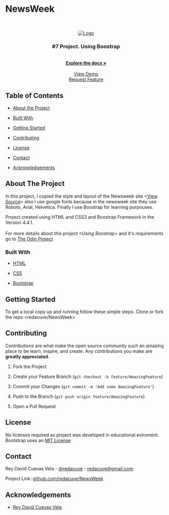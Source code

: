 # NewsWeek

<!-- PROJECT LOGO -->

<br>
<p align="center">
  <a href="https://commons.wikimedia.org/wiki/File:Newsweek_Logo.svg">
    <img src="https://upload.wikimedia.org/wikipedia/commons/thumb/d/db/Newsweek_Logo.svg/320px-Newsweek_Logo.svg.png" alt="Logo">
  </a>
<h3 align="center">#7 Project. Using Boostrap</h3>
<p align="center">
<br>
  <a href="https://github.com/redacuve/NewsWeek/"><strong>Explore the docs »</strong></a>
<br>
<br> 
  <a href="https://cdn.statically.io/gh/redacuve/NewsWeek/64c7bb8c/index.html">View Demo</a>
<br> 
  <a href="https://github.com/redacuve/NewsWeek/issues">Request Feature</a>
</p>
  
<!-- TABLE OF CONTENTS -->
## Table of Contents

* [About the Project](#about-the-project)

* [Built With](#built-with)

* [Getting Started](#getting-started)

* [Contributing](#contributing)

* [License](#license)

* [Contact](#contact)

* [Acknowledgements](#acknowledgements)

<!-- ABOUT THE PROJECT -->

## About The Project

In this project, I copied the style and layout of the Newsweek site &lt;<a href="https://www.newsweek.com/">View Source</a>&gt; also I use google fonts because in the newsweek site they use Roboto, Arial, Helvetica. Finally I use Boostrap for learning purpouses.
<br>

Project created using HTML and CSS3 and Boostrap Framework in the Version 4.4.1.
<br>
<br>
For more details about this project <em>&lt;Using Boostrap&gt;</em> and it's requirements go to <a href="https://www.theodinproject.com/courses/html5-and-css3/lessons/using-bootstrap">The Odin Project</a>

### Built With

* [HTML](https://developer.mozilla.org/en-US/docs/Web/HTML)

* [CSS](https://developer.mozilla.org/en-US/docs/Web/CSS)

* [Bootstrap](https://getbootstrap.com/docs/4.4/getting-started/introduction/)

<!-- GETTING STARTED -->

## Getting Started

To get a local copy up and running follow these simple steps.
Clone or fork the repo <redacuve/NewsWeek>

<!-- CONTRIBUTING -->

## Contributing

Contributions are what make the open source community such an amazing place to be learn, inspire, and create. Any contributions you make are **greatly appreciated**.

1. Fork the Project

2. Create your Feature Branch (`git checkout -b feature/AmazingFeature`)

3. Commit your Changes (`git commit -m 'Add some AmazingFeature'`)

4. Push to the Branch (`git push origin feature/AmazingFeature`)

5. Open a Pull Request

<!-- LICENSE -->

## License

No licenses required as project was developed in educational eviroment.
<br>
Bootstrap uses an <a href="https://github.com/twbs/bootstrap/blob/master/LICENSE">MIT License</a>

<!-- CONTACT -->

## Contact

Rey David Cuevas Vela - [@redacuve](https://twitter.com/redacuve) - redacuve@gmail.com

Project Link: [github.com/redacuve/NewsWeek](https://github.com/redacuve/NewsWeek)

<!-- ACKNOWLEDGEMENTS -->

## Acknowledgements

* [Rey David Cuevas Vela](https://github.com/redacuve)
